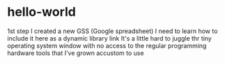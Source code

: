 # hello-world
1st step
I created a new GSS (Google spreadsheet)
I need to learn how to include it here as a dynamic library link
It's a little hard to juggle thr tiny operating system window with no access to the regular programming hardware tools that I've grown accustom to use

